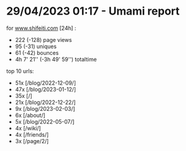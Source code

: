 # 29/04/2023 01:17 - Umami report
for www.shifeiti.com [24h] :

 - 222 (-128) page views
 - 95 (-31) uniques
 - 61 (-42) bounces
 - 4h 7' 21'' (-3h 49' 59'') totaltime


top 10 urls:
 - 51x [/blog/2022-12-09/]
 - 47x [/blog/2023-01-12/]
 - 35x [/]
 - 21x [/blog/2022-12-22/]
 - 9x [/blog/2023-02-03/]
 - 6x [/about/]
 - 5x [/blog/2022-05-07/]
 - 4x [/wiki/]
 - 4x [/friends/]
 - 3x [/page/2/]


